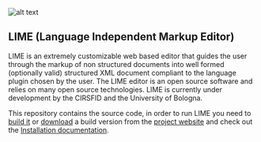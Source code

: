 ![alt text](http://lime.cirsfid.unibo.it/wp-content/uploads/2014/02/logo_lime1.png "Logo Title")


LIME (Language Independent Markup Editor)
---


LIME is an extremely customizable web based editor that guides the user through the markup of non structured documents into well formed (optionally valid) structured XML document compliant to the language plugin chosen by the user. The LIME editor is an open source software and relies on many open source technologies. LIME is currently under development by the CIRSFID and the University of Bologna.

This repository contains the source code, in order to run LIME you need to [build it](docs/Build.md) or [download](http://lime.cirsfid.unibo.it/?page_id=8) a build version from the [project website](http://lime.cirsfid.unibo.it/) and check out the [Installation documentation](http://lime.cirsfid.unibo.it/?page_id=134).

